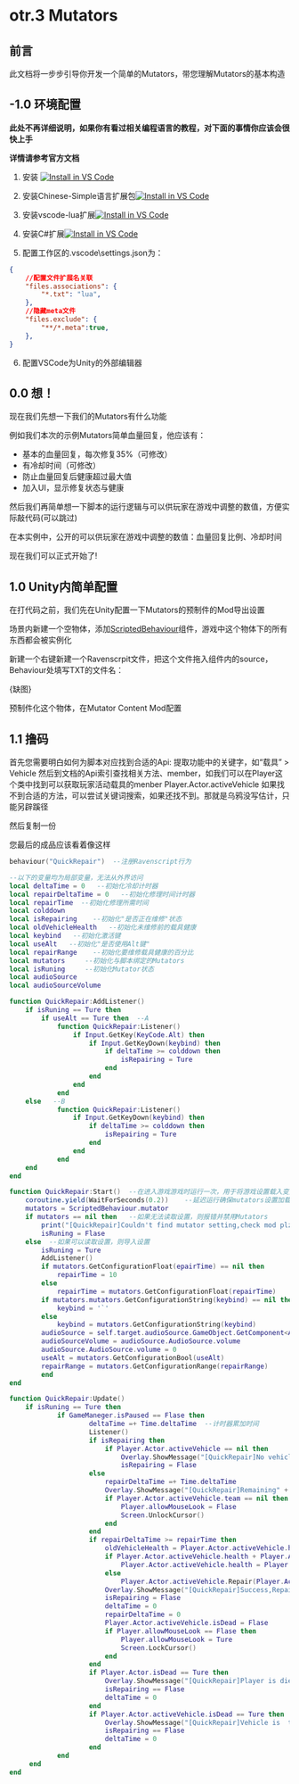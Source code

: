 # otr.3 Mutators
## 前言

此文档将一步步引导你开发一个简单的Mutators，带您理解Mutators的基本构造

## -1.0 环境配置
**此处不再详细说明，如果你有看过相关编程语言的教程，对下面的事情你应该会很快上手**

**详情请参考官方文档**
1. 安装
[![Install in VS Code](https://img.shields.io/badge/VS%20Code-Install-blue?style=for-the-badge&logo=visualstudiocode "Install in VS Code")](https://code.visualstudio.com/)

2. 安装Chinese-Simple语言扩展包[![Install in VS Code](https://img.shields.io/badge/VS%20Code-Install-blue?style=for-the-badge&logo=visualstudiocode "Install in VS Code")](https://marketplace.visualstudio.com/items?itemName=MS-CEINTL.vscode-language-pack-zh-hans)

3. 安装vscode-lua扩展[![Install in VS Code](https://img.shields.io/badge/VS%20Code-Install-blue?style=for-the-badge&logo=visualstudiocode "Install in VS Code")](https://marketplace.visualstudio.com/items?itemName=sumneko.lua)

4. 安装C#扩展[![Install in VS Code](https://img.shields.io/badge/VS%20Code-Install-blue?style=for-the-badge&logo=visualstudiocode "Install in VS Code")](https://marketplace.visualstudio.com/items?itemName=ms-dotnettools.csharp)

5. 配置工作区的.vscode\settings.json为：
```json 
{
    //配置文件扩展名关联
    "files.associations": {
        "*.txt": "lua",
    },
	//隐藏meta文件
    "files.exclude": {
        "**/*.meta":true,
    },
}
```
6. 配置VSCode为Unity的外部编辑器

## 0.0 想！
现在我们先想一下我们的Mutators有什么功能

例如我们本次的示例Mutators简单血量回复，他应该有：
- 基本的血量回复，每次修复35%（可修改）
- 有冷却时间（可修改）
- 防止血量回复后健康超过最大值
- 加入UI，显示修复状态与健康

然后我们再简单想一下脚本的运行逻辑与可以供玩家在游戏中调整的数值，方便实际敲代码(可以跳过)

在本实例中，公开的可以供玩家在游戏中调整的数值：血量回复比例、冷却时间

现在我们可以正式开始了!

## 1.0 Unity内简单配置
在打代码之前，我们先在Unity配置一下Mutators的预制件的Mod导出设置

场景内新建一个空物体，添加[ScriptedBehaviour](/cn/Components/ScriptedBehaviour.md)组件，游戏中这个物体下的所有东西都会被实例化

新建一个右键新建一个Ravenscrpit文件，把这个文件拖入组件内的source，Behaviour处填写TXT的文件名：

{缺图}

预制件化这个物体，在Mutator Content Mod配置


## 1.1 撸码

首先您需要明白如何为脚本对应找到合适的Api:
提取功能中的关键字，如“载具” > Vehicle
然后到文档的Api索引查找相关方法、member，如我们可以在Player这个类中找到可以获取玩家活动载具的menber Player.Actor.activeVehicle
如果找不到合适的方法，可以尝试关键词搜索，如果还找不到。那就是乌鸦没写估计，只能另辟蹊径

然后复制一份


您最后的成品应该看着像这样
```lua 
behaviour("QuickRepair")  --注册Ravenscript行为

--以下的变量均为局部变量，无法从外界访问
local deltaTime = 0   --初始化冷却计时器
local repairDeltaTime = 0   --初始化修理时间计时器
local repairTime  --初始化修理所需时间
local colddown
local isRepairing    --初始化"是否正在维修"状态
local oldVehicleHealth   --初始化未维修前的载具健康
local keybind   --初始化激活键
local useAlt   --初始化"是否使用Alt键"
local repairRange    --初始化要维修载具健康的百分比
local mutators     --初始化与脚本绑定的Mutators
local isRuning     --初始化Mutator状态
local audioSource
local audioSourceVolume

function QuickRepair:AddListener()
    if isRuning == Ture then
        if useAlt == Ture then  --A
            function QuickRepair:Listener()
                if Input.GetKey(KeyCode.Alt) then
                    if Input.GetKeyDown(keybind) then
                        if deltaTime >= colddown then
                            isRepairing = Ture
                        end
                    end
                end
            end
    else   --B
            function QuickRepair:Listener()
                if Input.GetKeyDown(keybind) then
                    if deltaTime >= colddown then
                        isRepairing = Ture
                    end
                end
            end
    end      
end

function QuickRepair:Start()  --在进入游戏游戏时运行一次，用于将游戏设置载入变量
    coroutine.yield(WaitForSeconds(0.2))    --延迟运行确保mutators设置加载成功
    mutators = ScriptedBehaviour.mutator
    if mutators == nil then   --如果无法读取设置，则报错并禁用Mutators
        print("[QuickRepair]Couldn't find mutator setting,check mod plz.")
        isRuning = Flase
    else  --如果可以读取设置，则导入设置
        isRuning = Ture
        AddListener()
        if mutators.GetConfigurationFloat(epairTime) == nil then
            repairTime = 10
        else
            repairTime = mutators.GetConfigurationFloat(repairTime)
        if mutators.mutators.GetConfigurationString(keybind) == nil then
            keybind = '`'
        else
            keybind = mutators.GetConfigurationString(keybind)
        audioSource = self.target.audioSource.GameObject.GetComponent<AudioSource>
        audioSourceVolume = audioSource.AudioSource.volume
        audioSource.AudioSource.volume = 0
        useAlt = mutators.GetConfigurationBool(useAlt)
        repairRange = mutators.GetConfigurationRange(repairRange)
        end
end

function QuickRepair:Update()
    if isRuning == Ture then
            if GameManeger.isPaused == Flase then
                    deltaTime =+ Time.deltaTime  --计时器累加时间
                    Listener()
                    if isRepairing then
                        if Player.Actor.activeVehicle == nil then
                            Overlay.ShowMessage("[QuickRepair]No vehicle is active!", 0.2)
                            isRepairing = Flase
                    else
                        repairDeltaTime =+ Time.deltaTime
                        Overlay.ShowMessage("[QuickRepair]Remaining" + repairTime-repairDeltaTime, 0.01)
                        if Player.Actor.activeVehicle.team == nil then   --当载具只有玩家一个人时阻止玩家操作载具
                            Player.allowMouseLook = Flase
                            Screen.UnlockCursor()
                        end
                    end
                    if repairDeltaTime >= repairTime then
                        oldVehicleHealth = Player.Actor.activeVehicle.health
                        if Player.Actor.activeVehicle.health + Player.Actor.activeVehicle.maxHealth * repairRange >> Player.Actor.activeVehicle.maxHealth then
                            Player.Actor.activeVehicle.health = Player.Actor.activeVehicle.maxHealth
                        else
                            Player.Actor.activeVehicle.Repair(Player.Actor.activeVehicle.maxHealth * repairRange)
                        Overlay.ShowMessage("[QuickRepair]Success,Repaired" + Player.Actor.activeVehicle.health-oldVehicleHealth +'/'+ Player.Actor.activeVehicle.health, 0.5)
                        isRepairing = Flase
                        deltaTime = 0
                        repairDeltaTime = 0
                        Player.Actor.activeVehicle.isDead = Flase
                        if Player.allowMouseLook == Flase then
                            Player.allowMouseLook = Ture
                            Screen.LockCursor()
                        end
                    end
                    if Player.Actor.isDead == Ture then
                        Overlay.ShowMessage("[QuickRepair]Player is died!", 0.2)
                        isRepairing == Flase
                        deltaTime = 0
                    end
                    if Player.Actor.activeVehicle.isDead == Ture then
                        Overlay.ShowMessage("[QuickRepair]Vehicle is  too bad,can't repair!", 0.2)
                        isRepairing == Flase
                        deltaTime = 0
                    end
            end
     end
end 
```
